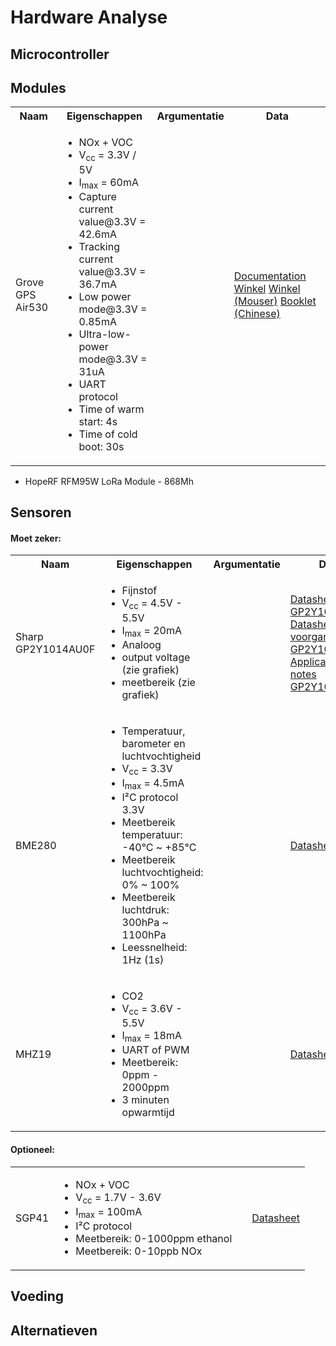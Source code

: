 # Hardware Analyse

## Microcontroller

## Modules
<table>
<tr>
    <th>Naam</th>
    <th>Eigenschappen</th>
    <th>Argumentatie</th>
    <th>Data</th>
</tr>
<tr>
    <td>Grove GPS Air530</td>
    <td>
        <ul>
            <li>NOx + VOC</li>
            <li>V<sub>cc</sub> = 3.3V / 5V</li>
            <li>I<sub>max</sub> = 60mA</li>
			<li>Capture current value@3.3V = 42.6mA</li>
			<li>Tracking current value@3.3V = 36.7mA</li>
			<li>Low power mode@3.3V = 0.85mA</li>
			<li>Ultra-low-power mode@3.3V = 31uA</li>
            <li>UART protocol</li>
			<li>Time of warm start: 4s</li>
			<li>Time of cold boot: 30s</li>
        </ul>
    </td>
    <td></td>
    <td>
		<a href="https://wiki.seeedstudio.com/Grove-GPS-Air530/">Documentation</a>
		<a href="https://www.seeedstudio.com/Grove-GPS-Air530-p-4584.html">Winkel</a>
		<a href="https://www.mouser.be/new/seeed-studio/seeedstudio-grove-gps-air530-module/">Winkel (Mouser)</a>
		<a href="./Pages/Apendix/Datasheets/Air530_GPS_User_Booklet.V1.7(Chinese).pdf">Booklet (Chinese)</a>
	</td>
</tr>
</table>

- HopeRF RFM95W LoRa Module - 868Mh
	

## Sensoren

#### Moet zeker:

<table>
<tr>
    <th>Naam</th>
    <th>Eigenschappen</th>
    <th>Argumentatie</th>
    <th>Data</th>
</tr>
<tr>
    <td>Sharp GP2Y1014AU0F</td>
    <td>
        <ul>
            <li>Fijnstof</li>
            <li>V<sub>cc</sub> = 4.5V - 5.5V</li>
            <li>I<sub>max</sub> = 20mA</li>
            <li>Analoog</li>
            <li>output voltage (zie grafiek)</li>
            <li>meetbereik (zie grafiek)</li>
        </ul>
    </td>
    <td></td>
    <td>
		<a href="./Pages/Apendix/Datasheets/Sharp-GP2Y1014AU0F_nieuwere-versie-itteratie-GP2Y1010AU0F.pdf">Datasheet GP2Y1014AU0F</a>
		<a href="./Pages/Apendix/Datasheets/Sharp-GP2Y1010AU0F.pdf">Datasheet voorganger GP2Y1010AU0F</a>
		<a href="./Pages/Apendix/Datasheets/Sharp-GP2Y1010AU0F_Application-notes.pdf">Application notes GP2Y1010AU0F</a>
	</td>
</tr>
<tr>
    <td>BME280</td>
    <td>
        <ul>
            <li>Temperatuur, barometer en luchtvochtigheid</li>
            <li>V<sub>cc</sub> = 3.3V</li>
            <li>I<sub>max</sub> = 4.5mA</li>
            <li>I²C protocol 3.3V</li>
            <li>Meetbereik temperatuur: -40°C ~ +85°C</li>
            <li>Meetbereik luchtvochtigheid: 0% ~ 100%</li>
			<li>Meetbereik luchtdruk: 300hPa ~ 1100hPa</li>
			<li>Leessnelheid: 1Hz (1s)</li>
        </ul>
    </td>
    <td></td>
    <td><a href="./">Datasheet</a></td>
</tr>
<tr>
    <td>MHZ19</td>
    <td>
        <ul>
            <li>CO2</li>
            <li>V<sub>cc</sub> = 3.6V - 5.5V</li>
            <li>I<sub>max</sub> = 18mA</li>
            <li>UART of PWM</li>
            <li>Meetbereik: 0ppm - 2000ppm</li>
            <li>3 minuten opwarmtijd</li>
        </ul>
    </td>
    <td></td>
    <td><a href="./">Datasheet</a></td>
</tr>
</table>

#### Optioneel:

<table>
<tr>
    <td>SGP41</td>
    <td>
        <ul>
            <li>NOx + VOC</li>
            <li>V<sub>cc</sub> = 1.7V - 3.6V</li>
            <li>I<sub>max</sub> = 100mA</li>
            <li>I²C protocol</li>
            <li>Meetbereik: 0-1000ppm ethanol</li>
            <li>Meetbereik: 0-10ppb NOx</li>
        </ul>
    </td>
    <td></td>
    <td><a href="./">Datasheet</a></td>
</tr>
</table>
	
## Voeding

## Alternatieven